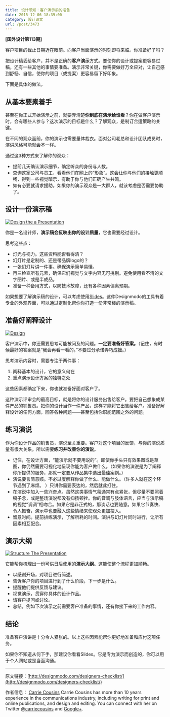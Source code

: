 ```yaml
---
title: 设计须知：客户演示前的准备
date: 2015-12-06 18:39:00
category: 设计译文
url: /post/3473
---
```


**[国外设计第113期]**

客户项目的截止日期近在眼前。向客户当面演示的时刻即将来临。你准备好了吗？

把设计稿丢给客户，并不是正确的**客户演示**方式。要使你的设计或提案更容易过稿，还有一些其他的事情要准备。演示非常关键，你需要做好万全应对，让自己感到舒畅、自信，使你的项目（或提案）更容易留下好印象。

下面是具体的做法。

## 从基本要素着手

甚至在你正式开始演示之前，就要弄清楚**你到底在演示给谁看**？你在做客户演示时，会有哪些人参与？这次演示的目标是什么？了解观众，是制订合适策略的关键。

在不同的观众面前，你的演示也需要量体裁衣。面对公司老总和设计团队成员时，演讲风格可能就会不一样。

通过这3种方式来了解你的观众：

* 提前几天确认演示细节，确定听众的身份与人数。
* 查询这家公司与员工，看看他们在网上的“形象”。这会让你与他们的接触更顺畅，得到一些视觉暗示，有助于你与他们正确产生共鸣。
* 如有必要就请求援助。如果你的演示观众是一大群人，就该考虑是否需要协助了。

## 设计一份演示稿

[![Design the a Presentation](http://designmodo.com/wp-content/uploads/2015/10/slides.jpg)](http://designmodo.com/slides/)

你是一名设计师，**演示稿会反映出你的设计质量**，它也需要经过设计。

思考这些点：

* 灯光与视力。这些资料能否看得清？
* 幻灯片是定制的、还是带品牌logo的？
* 一张幻灯片讲一件事。确保演示简单易懂。
* 再三检查所有元素，确保它们视觉与文字内容无可挑剔。避免使用看不清的文字图片、或是半成品。
* 准备一种备用方式，以防技术故障，还有各种因素偏离预期。

如果想要了解演示稿的设计，可以考虑使用[Slides](http://designmodo.com/slides/)。这件Designmodo的工具有着专业的外观界面，可以通过定制化帮你你打造一份非常棒的演示稿。

## 准备好阐释设计

[![Design](http://designmodo.com/wp-content/uploads/2015/10/beautiful-e1445235385757.jpg)](https://www.flickr.com/photos/juhansonin/2250554147)

客户演示中，你还需要思考可能被问及的问题。**一定要准备好答案。**（记住，有时候最好的答案就是“我会再看一看的。”不要过分承诺弄巧成拙。）

思考演示内容时，需要专注于两件事：

1. 阐释基本的设计，它的意义何在
2. 重点演示设计方案的独特之处

这些因素都确定下来，你也就准备好面对客户了。

这种演示评审会的最高目标，就是将你的设计服务出售给客户。要把自己想象成某件产品的销售员。把你的设计当作一件产品，这样才能将它出售给客户。准备好解释设计的任何方面，回答各种问题——甚至包括你职能范围之外的问题。

## 练习演说

作为你设计作品的销售员，演说至关重要。客户对这个项目的反馈，与你的演说质量有很大关系。所以需要**练习并改善你的演说**。

* 记住，在设计方面，“能演示就不要用说的”。即使你手头只有效果图或是草图，你仍然需要可视化地呈现你能为客户做什么。（如果你的演说是为了阐释你所提供的服务，那就一定要从作品集中选出最佳案例。）
* 演说要言简意赅。不必过度解释你做了什么、能做什么。（许多人就在这个环节遇到了麻烦。 ）只讲你需要表达的，然后就此打住。
* 在演说中加入一些兴奋点。虽然这类事情气氛通常有点紧张，但尽量不要照着稿子念，或是整场演说都没有抑扬顿挫。你的音调与肢体语言，应当与演示稿的视觉“调调”相吻合。如果它是非正式的，那谈话也要随意。如果它节奏快、令人振奋，演示中也要融入这些情绪来使观众更加投入。
* 留意时间。提前排练演示，了解所耗的时间。演讲与幻灯片同时进行，让所有因素相互配合。

## 演示大纲

[![Structure The Presentation](http://designmodo.com/wp-content/uploads/2015/10/presentation.jpg)](https://www.flickr.com/photos/daniandgeorge/16213038272)

它能帮你梳理出一份可供日后使用的**演示大纲**。这能使整个流程更加顺畅。

* 以感谢开场，对项目进行简述。
* 告诉客户你的项目进行到了什么阶段，下一步是什么。
* 提醒他们提供反馈与建议。
* 视觉演示，贯穿你具体的设计作品。
* 请客户提问或讨论。
* 总结，例如下次演示之前需要客户准备的事情，还有你接下来的工作内容。

## 结论

准备客户演讲是十分令人紧张的。以上这些因素能帮你更好地准备和应付这项任务。

如果你不知道从何下手，那建议你看看Slides。它是专为演示而创造的，你可以用于个人网站或是当面沟通。

---

原文链接：[http://designmodo.com/designers-checklist/](http://designmodo.com/designers-checklist/)

作者信息：
[Carrie Cousins](http://designmodo.com/author/carrie/)
Carrie Cousins has more than 10 years experience in the communications industry, including writing for print and online publications, and design and editing. You can connect with her on Twitter [@carriecousins](https://twitter.com/carriecousins) and [Google+](https://plus.google.com/+CarrieCousins?rel=author).